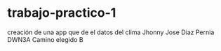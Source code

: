 # trabajo-practico-1
 creación de una app que de el datos del clima
Jhonny Jose Diaz Pernia
DWN3A
Camino elegido B